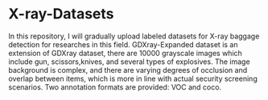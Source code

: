 # X-ray-Datasets
In this repository, I will gradually upload labeled datasets for X-ray baggage detection for researches in this field.
GDXray-Expanded dataset is an extension of GDXray dataset, there are 10000 grayscale images which include gun, scissors,knives, and several types of explosives. The image background is complex, and there are varying degrees of occlusion and overlap between items, which is more in line with actual security screening scenarios. Two annotation formats are provided: VOC and coco.
